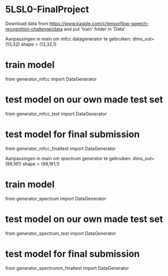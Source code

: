 # 5LSL0-FinalProject

Download data from https://www.kaggle.com/c/tensorflow-speech-recognition-challenge/data and put 'train' folder in 'Data'

Aanpassingen in main om mfcc datagenerator te gebruiken:
dims_out=(13,32)
shape = (13,32,1)
# train model
from generator_mfcc import DataGenerator
# test model on our own made test set
from generator_mfcc_test import DataGenerator
# test model for final submission
from generator_mfcc_finaltest import DataGenerator

Aanpassingen in main om spectrum generator te gebruiken:
dims_out=(99,161)
shape = (99,161,1)
# train model
from generator_spectrum import DataGenerator
# test model on our own made test set
from generator_spectrum_test import DataGenerator
# test model for final submission
from generator_spectrumm_finaltest import DataGenerator
